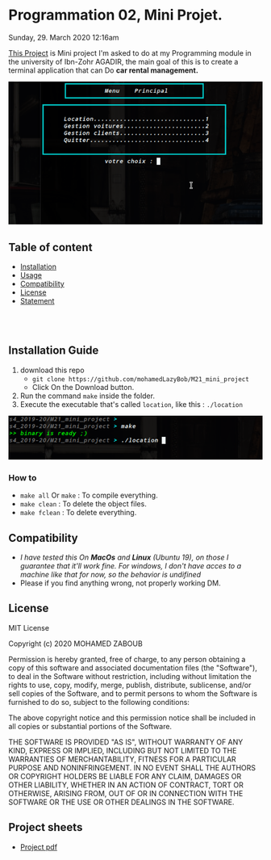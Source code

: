  <br/>
 <br/>

Programmation 02, Mini Projet.
======================
    
 Sunday, 29. March 2020 12:16am 
      
[This Project](https://github.com/mohamedLazyBob/M21_mini_project) is Mini project I'm asked to do at my Programming module in the university of Ibn-Zohr AGADIR, the main goal of this is to create a terminal application that can Do **car rental management.**

 <div style="text-align: center; ">
 	<a href="https://github.com/mohamedLazyBob/M21_mini_project">
		<img src="./etc/pic1.png">
	</a>
</div>

## Table of content

- [Installation](#installation-guide)
- [Usage](#how-to)
- [Compatibility](#compatibility)
- [License](#license)
- [Statement](#Project-sheets)

<br/>
<br/>

## Installation Guide

1.  download this repo
	- `` git clone https://github.com/mohamedLazyBob/M21_mini_project ``
	-  Click On the Download button. 
2.  Run the command `make` inside the folder.
3.  Execute the executable that's called `location`, like this : `./location`

 <div style="text-align: center; ">
		<img src="./etc/Pic2.png">
</div>

### How to
- `make all` Or `make` : To compile everything.
- `make clean` : To delete the object files.
- `make fclean` : To delete everything.

## Compatibility
- *I have tested this On **MacOs** and **Linux** (Ubuntu 19), on those I guarantee that it'll work fine.
For windows, I don't have acces to a machine like that for now, so the behavior is undifined*
- Please if you find anything wrong, not properly working DM.

## License
MIT License

Copyright (c) 2020 MOHAMED ZABOUB

Permission is hereby granted, free of charge, to any person obtaining a copy
of this software and associated documentation files (the "Software"), to deal
in the Software without restriction, including without limitation the rights
to use, copy, modify, merge, publish, distribute, sublicense, and/or sell
copies of the Software, and to permit persons to whom the Software is
furnished to do so, subject to the following conditions:

The above copyright notice and this permission notice shall be included in all
copies or substantial portions of the Software.

THE SOFTWARE IS PROVIDED "AS IS", WITHOUT WARRANTY OF ANY KIND, EXPRESS OR
IMPLIED, INCLUDING BUT NOT LIMITED TO THE WARRANTIES OF MERCHANTABILITY,
FITNESS FOR A PARTICULAR PURPOSE AND NONINFRINGEMENT. IN NO EVENT SHALL THE
AUTHORS OR COPYRIGHT HOLDERS BE LIABLE FOR ANY CLAIM, DAMAGES OR OTHER
LIABILITY, WHETHER IN AN ACTION OF CONTRACT, TORT OR OTHERWISE, ARISING FROM,
OUT OF OR IN CONNECTION WITH THE SOFTWARE OR THE USE OR OTHER DEALINGS IN THE
SOFTWARE.

## Project sheets

* [Project pdf](./etc/M23_mini_Cars_location_project.pdf)

